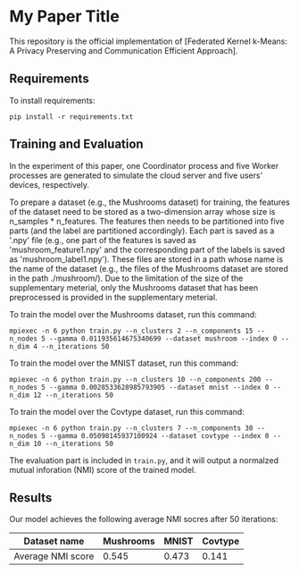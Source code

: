# My Paper Title

This repository is the official implementation of [Federated Kernel k-Means: A Privacy Preserving and Communication Efficient Approach]. 


## Requirements

To install requirements:

```setup
pip install -r requirements.txt
```


## Training and Evaluation

In the experiment of this paper, one Coordinator process and five Worker processes are generated to simulate the cloud server and five users' devices, respectively.

To prepare a dataset (e.g., the Mushrooms dataset) for training, the features of the dataset need to be stored as a two-dimension array whose size is n_samples * n_features. The features then needs to be partitioned into five parts  (and the label are partitioned accordingly). Each part is saved as a '.npy' file (e.g., one part of the features is saved as 'mushroom_feature1.npy' and the corresponding part of the labels is saved as 'mushroom_label1.npy'). These files are stored in a path whose name is the name of the dataset (e.g., the files of the Mushrooms dataset are stored in the path ./mushroom/). Due to the limitation of the size of the supplementary meterial, only the Mushrooms dataset that has been preprocessed is provided in the supplementary meterial. 

To train the model over the Mushrooms dataset, run this command:

```train
mpiexec -n 6 python train.py --n_clusters 2 --n_components 15 --n_nodes 5 --gamma 0.011935614675340699 --dataset mushroom --index 0 --n_dim 4 --n_iterations 50
```

To train the model over the MNIST dataset, run this command:

```train
mpiexec -n 6 python train.py --n_clusters 10 --n_components 200 --n_nodes 5 --gamma 0.0028533628985793905 --dataset mnist --index 0 --n_dim 12 --n_iterations 50
```

To train the model over the Covtype dataset, run this command:

```train
mpiexec -n 6 python train.py --n_clusters 7 --n_components 30 --n_nodes 5 --gamma 0.05098145937100924 --dataset covtype --index 0 --n_dim 10 --n_iterations 50
```
The evaluation part is included in `train.py`, and it will output a normalzed mutual inforation (NMI) score of the trained model.
## Results

Our model achieves the following average NMI socres after 50 iterations:

| Dataset name       |  Mushrooms  |    MNIST    |   Covtype   |
| ------------------ |-------------|-------------|-------------|
| Average NMI score  |    0.545    |    0.473    |    0.141    |


